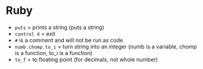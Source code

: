 # Ruby
- `puts` = prints a string (puts a string)
- `control d` = exit
- `#` is a comment and will not be run as code
- `numb.chomp.to_i` = turn string into an integer (numb is a variable, chomp is a function, to_i is a function)
- `to_f` = to floating point (for decimals, not whole number)
